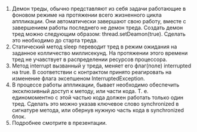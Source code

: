 <ol>
<li> Демон треды, обычно представляют из себя задачи работающие в фоновом режиме на протяжении всего жизненного цикла аппликации. Они автоматически завершают свою работу, вместе с завершением работы последнего не демон треда. Создать демон тред можно следующим образом: thread.setDeamon(true). Сделать это необходимо до старта треда.
</li>
<li> Статический метод  sleep переводит тред в режим ожидания на заданное колличество миллисекунд. На протяжении этого времени тред не учавствует в распределении ресурсов процессора.
</li>
<li> Метод interrupt вызванный у треда, меняет его флаг(поле) interrupted на true. В соответствии с контрактом принято реагировать на изменение флага эксепшеном InterruptedException.
</li>
<li> В процессе работы аппликации, бывает необходимо обеспечить эксклюзивный доступ к методу, или части кода. Т. е. единомоментно с этой частью кода должен работать только один тред. Сделать это можно указав ключевое слово synchronized в сигнатуре метода, или обернув нужную часть кода в synchronized блок.
</li>
<li> Подробнее смотрите в презентации.
</li>
</ol>